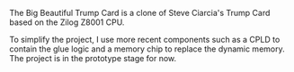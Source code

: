 The Big Beautiful Trump Card is a clone of Steve Ciarcia's Trump Card based on the Zilog Z8001 CPU.

To simplify the project, I use more recent components such as a CPLD to contain the glue logic and a memory chip to replace the dynamic memory.
The project is in the prototype stage for now.
